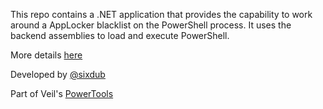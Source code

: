 This repo contains a .NET application that provides the capability to work around a AppLocker blacklist on the PowerShell process. It uses the backend assemblies to load and execute PowerShell.  

More details [here](https://github.com/Veil-Framework/PowerTools)

Developed by [@sixdub](https://twitter.com/sixdub)

Part of Veil's [PowerTools](https://github.com/Veil-Framework/PowerTools)

